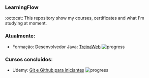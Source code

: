 ### LearningFlow
:octocat: This repository show my courses, certificates and what I'm studying at moment.

### Atualmente:
- Formação: Desenvolvedor Java: [TreinaWeb](https://www.treinaweb.com.br/formacao/desenvolvedor-java) ![progress](http://progressed.io/bar/8?title=completed "progress")

### Cursos concluídos:
- Udemy: [Git e Github para iniciantes](https://www.udemy.com/git-e-github-para-iniciantes/) ![progress](http://progressed.io/bar/100?title=completed "progress")